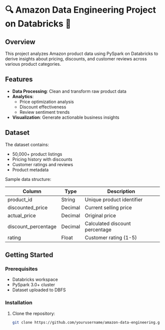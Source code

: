 # 🔍 Amazon Data Engineering Project on Databricks 🚀

## Overview
This project analyzes Amazon product data using PySpark on Databricks to derive insights about pricing, discounts, and customer reviews across various product categories.

## Features
- **Data Processing**: Clean and transform raw product data
- **Analytics**:
  - Price optimization analysis
  - Discount effectiveness
  - Review sentiment trends
- **Visualization**: Generate actionable business insights

## Dataset
The dataset contains:
- 50,000+ product listings
- Pricing history with discounts
- Customer ratings and reviews
- Product metadata

Sample data structure:

| Column               | Type      | Description                     |
|----------------------|-----------|---------------------------------|
| product_id           | String    | Unique product identifier       |
| discounted_price     | Decimal   | Current selling price           |
| actual_price         | Decimal   | Original price                  |
| discount_percentage  | Decimal   | Calculated discount percentage  |
| rating               | Float     | Customer rating (1-5)           |

## Getting Started

### Prerequisites
- Databricks workspace
- PySpark 3.0+ cluster
- Dataset uploaded to DBFS

### Installation
1. Clone the repository:
   ```bash
   git clone https://github.com/yourusername/amazon-data-engineering.git
